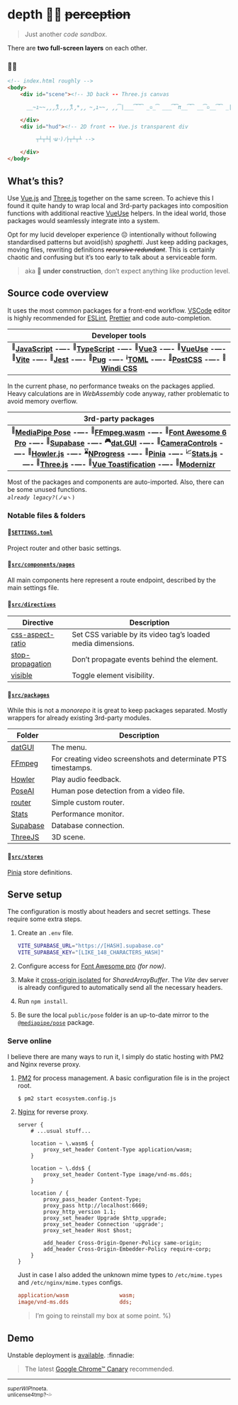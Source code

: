 # depth 🧘‍♀️ ~~perception~~

> Just another _code sandbox_.

There are **two full-screen layers** on each other.

### :milky_way::running:

```html
<!-- index.html roughly -->
<body>
    <div id="scene"><!-- 3D back -- Three.js canvas

      __̴ı̴̴̡̡̡ ̡͌l̡̡̡ ̡͌l̡*̡̡ ̴̡ı̴̴̡ ̡̡͡|̲̲̲͡͡͡ ̲▫̲͡ ̲̲̲͡͡π̲̲͡͡ ̲̲͡▫̲̲͡͡ ̲|̡̡̡ ̡ ̴̡ı̴̡̡ ̡͌l̡̡̡̡.___ -->

    </div>
    <div id="hud"><!-- 2D front -- Vue.js transparent div

         ┬┴┬┴┤･ω･)ﾉ├┬┴┬┴ -->

    </div>
</body>
```

## What’s this?

Use [Vue.js](https://github.com/vuejs/vue-next#readme) and [Three.js](https://github.com/mrdoob/three.js#readme) together on the same screen. To achieve this I found it quite handy to wrap local and 3rd-party packages into composition functions with additional reactive [VueUse](https://github.com/vueuse/vueuse#readme) helpers. In the ideal world, those packages would seamlessly integrate into a system.

Opt for my lucid developer experience :pensive: intentionally without following standardised patterns but avoid(ish) _spaghetti_. Just keep adding packages, moving files, rewriting definitions _~~recursive redundant~~_. This is certainly chaotic and confusing but it’s too early to talk about a serviceable form.

> aka :construction: **under construction**, don’t expect anything like  production level.

## Source code overview

It uses the most common packages for a front-end workflow. [VSCode](https://twitter.com/CODE) editor is highly recommended for [ESLint](https://eslint.org/blog/2019/01/future-typescript-eslint), [Prettier](https://prettier.io/playground/) and code auto-completion.

| Developer tools |
| :-: |
| **<sup>:dolphin:</sup>[JavaScript](https://2ality.com/) -—- <sup>:whale2:</sup>[TypeScript](https://www.typescriptlang.org/docs/handbook/utility-types.html) -—- <sup>:nut_and_bolt:</sup>[Vue3](https://v3.vuejs.org/guide/composition-api-introduction.html) -—- <sup>:sparkler:</sup>[VueUse](https://vueuse.org/shared/reactify/) -—- <sup>:satellite:</sup>[Vite](https://vitejs.dev/guide/features.html) -—- <sup>:japanese_goblin:</sup>[Jest](https://jestjs.io/) -—- <sup>:poodle:</sup>[Pug](https://www.npmjs.com/package/vite-plugin-pug) -—- <sup>:information_source:</sup>[TOML](https://taplo.tamasfe.dev/configuration/#writing-schemas) -—- <sup>[:confetti_ball:</sup>PostCSS](https://preset-env.cssdb.org/playground) -—- <sup>:art:</sup>[Windi CSS](https://windicss.org/features/)** |

In the current phase, no performance tweaks on the packages applied. Heavy calculations are in _WebAssembly_ code anyway, rather problematic to avoid memory overflow.

| 3rd-party packages |
| :-: |
| **<sup>:dancer:</sup>[MediaPipe Pose](https://google.github.io/mediapipe/solutions/pose.html#pose-landmark-model-blazepose-ghum-3d) -—- <sup>:vhs:</sup>[FFmpeg.wasm](https://github.com/ffmpegwasm/ffmpeg.wasm-core#configuration) -—- <sup>:symbols:</sup>[Font Awesome 6 Pro](https://fontawesome.com/v6.0/icons) -—- <sup>:minidisc:</sup>[Supabase](https://supabase.io/docs/guides/database/introduction) -—- <sup>:video_game:</sup>[dat.GUI](https://github.com/dataarts/dat.gui#readme) -—- <sup>:movie_camera:</sup>[CameraControls](https://github.com/yomotsu/camera-controls#examples) -—- <sup>:musical_score:</sup>[Howler.js](https://github.com/goldfire/howler.js#examples) -—- <sup>:hourglass:</sup>[NProgress](https://ricostacruz.com/nprogress/) -—- <sup>:floppy_disk:</sup>[Pinia](https://pinia.esm.dev/introduction.html#comparison-with-vuex-3-x-4-x) -—- <sup>:chart_with_upwards_trend:</sup>[Stats.js](http://mrdoob.github.io/stats.js/) -—- <sup>:game_die:</sup>[Three.js](https://threejs.org/examples/#webgl_loader_md2) -—- <sup>:speech_balloon:</sup>[Vue Toastification](https://maronato.github.io/vue-toastification/) -—- <sup>:crystal_ball:</sup>[Modernizr](https://modernizr.com/download?setclasses)** |

Most of the packages and components are auto-imported. Also, there can be some unused functions.\
_`already legacy?`_`(ノωヽ)`

### Notable files & folders

#### :file_folder:[`SETTINGS.toml`](SETTINGS.toml)

Project router and other basic settings.

#### :file_folder:[`src/components/pages`](src/components/pages)

All main components here represent a route endpoint, described by the main settings file.

#### :file_folder:[`src/directives`](src/directives)

| Directive | Description |
| --------- | ----------- |
| [css-aspect-ratio](src/directives/css-aspect-ratio.ts) | Set CSS variable by its video tag’s loaded media dimensions. |
| [stop-propagation](src/directives/stop-propagation.ts) | Don’t propagate events behind the element. |
| [visible](src/directives/visible.ts) | Toggle element visibility. |

#### :file_folder:[`src/packages`](src/packages)

While this is not a _monorepo_ it is great to keep packages separated. Mostly wrappers for already existing 3rd-party modules.

| Folder | Description |
| ------ | ----------- |
| [datGUI](src/packages/datGUI/index.ts) | The menu. |
| [FFmpeg](src/packages/FFmpeg/index.ts) | For creating video screenshots and determinate PTS timestamps. |
| [Howler](src/packages/Howler/index.ts) | Play audio feedback. |
| [PoseAI](src/packages/PoseAI/index.ts) | Human pose detection from a video file. |
| [router](src/packages/router/index.ts) | Simple custom router. |
| [Stats](src/packages/Stats/index.ts) | Performance monitor. |
| [Supabase](src/packages/Supabase/index.ts) | Database connection. |
| [ThreeJS](src/packages/ThreeJS/index.ts) | 3D scene. |

#### :file_folder:[`src/stores`](src/stores)

[Pinia](https://pinia.esm.dev/) store definitions.


## Serve setup

The configuration is mostly about headers and secret settings. These require some extra steps.

1. Create an `.env` file.

    ```sh
    VITE_SUPABASE_URL="https://[HASH].supabase.co"
    VITE_SUPABASE_KEY="[LIKE_148_CHARACTERS_HASH]"
    ```

2. Configure access for [Font Awesome pro](https://fontawesome.com/v6.0/docs/web/setup/packages#_1-configure-access) _(for now)_.


3. Make it [cross-origin isolated](https://developer.chrome.com/blog/enabling-shared-array-buffer/) for _SharedArrayBuffer_. The _Vite_
dev server is already configured to automatically send all the necessary headers.

4. Run `npm install`.

5. Be sure the local `public/pose` folder is an up-to-date mirror to the [`@mediapipe/pose`](https://www.npmjs.com/package/@mediapipe/pose) package.

### Serve online

I believe there are many ways to run it, I simply do static hosting with PM2 and Nginx reverse proxy.

1. [PM2](https://pm2.keymetrics.io/docs/usage/quick-start/) for process management. A basic configuration file is in the project root.

    ```sh
    $ pm2 start ecosystem.config.js
    ```

2. [Nginx](https://docs.nginx.com/nginx/admin-guide/web-server/reverse-proxy/) for reverse proxy.

    ```nginx
    server {
        # ...usual stuff...

        location ~ \.wasm$ {
            proxy_set_header Content-Type application/wasm;
        }

        location ~ \.dds$ {
            proxy_set_header Content-Type image/vnd-ms.dds;
        }

        location / {
            proxy_pass_header Content-Type;
            proxy_pass http://localhost:6669;
            proxy_http_version 1.1;
            proxy_set_header Upgrade $http_upgrade;
            proxy_set_header Connection 'upgrade';
            proxy_set_header Host $host;

            add_header Cross-Origin-Opener-Policy same-origin;
            add_header Cross-Origin-Embedder-Policy require-corp;
        }
    }
    ```

    Just in case I also added the unknown mime types to `/etc/mime.types` and `/etc/nginx/mime.types` configs.

    ```ini
    application/wasm                wasm;
    image/vnd-ms.dds                dds;
    ```

    > I’m going to reinstall my box at some point. %)

## Demo

Unstable deployment is [available](https://depth.demo.land/). :finnadie:

> The latest [Google Chrome&trade; Canary](https://www.google.com/intl/en_uk/chrome/canary/) recommended.

---

<sub>_superWIP_!noeta.\
unlicense4tmp?-:sweat_drops:</sub>
